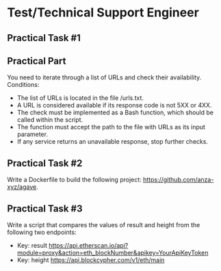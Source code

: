 # Test/Technical Support Engineer #

## Practical Task #1 ##
## Practical Part ##

You need to iterate through a list of URLs and check their availability. 
Conditions:
* The list of URLs is located in the file /urls.txt.
* A URL is considered available if its response code is not 5XX or 4XX.
* The check must be implemented as a Bash function, which should be called within the script.
* The function must accept the path to the file with URLs as its input parameter.
* If any service returns an unavailable response, stop further checks.

## Practical Task #2 ##

Write a Dockerfile to build the following project: https://github.com/anza-xyz/agave.

## Practical Task #3 ##
Write a script that compares the values of result and height from the following two endpoints:
* Key: result https://api.etherscan.io/api?module=proxy&action=eth_blockNumber&apikey=YourApiKeyToken
* Key: height https://api.blockcypher.com/v1/eth/main